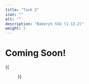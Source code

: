```yaml
---
title: "Task 2"
icon: ""
alt: ""
description: "Bakery% SSG (1.12.2)"
weight: 2
---
```


# Coming Soon!
{{<figure class="screenshot" src="../thumbnails/Preview2.png">}}